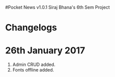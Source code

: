#Pocket News v1.0.1
Siraj Bhana's 6th Sem Project

# Changelogs

# 26th January 2017
1. Admin CRUD added.
2. Fonts offline added.
